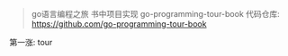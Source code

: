 
> go语言编程之旅  书中项目实现
> go-programming-tour-book 
> 代码仓库: https://github.com/go-programming-tour-book

第一涨: tour
